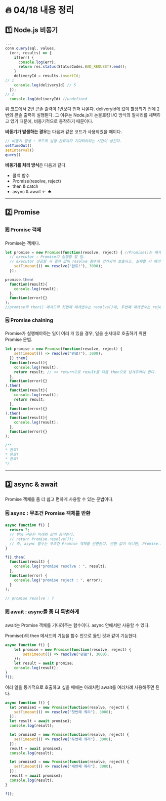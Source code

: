 # :fire: 04/18 내용 정리

## :one: Node.js 비동기

```javascript
...
conn.query(sql, values, 
  (err, results) => {
    if(err) {
      console.log(err);
      return res.status(StatusCodes.BAD_REQUEST).end();
    }
    deliveryId = results.insertId;
// 1
    console.log(deliveryId) // 5
  });
// 2
  console.log(deliveryId) //undefined
```

위 코드에서 2번 콘솔 출력이 1번보다 먼저 나온다. deliveryId에 값이 할당되기 전에 2번의 콘솔 출력이 실행된다. 그 이유는 Node.js가 논블로킹 I/O 방식의 일처리를 채택하고 있기 때문에, 비동기적으로 동작하기 때문이다.

**비동기가 발생하는 경우**는 다음과 같은 코드가 사용되었을 때이다.

```javascript
// 비동기 발생 : 코드의 실행 완료까지 기다려야하는 시간이 생긴다.
setTimeOut()
setInterval()
query()
```

**비동기를 처리 방식**은 다음과 같다.

- 콜백 함수
- Promise(resolve, reject)
- then & catch
- async & await ← ★

---

## :two: Promise

### 🗒 Promise 객체

Promise는 객체다. 

```javascript
let promise = new Promise(function(resolve, reject) { //Promise()는 매개변수로 함수를 받는다. resolve와 reject도 콜백함수이다.
  // executor : Promise가 실행할 할 일.
  // executor 성공할 시 결과 값이 resolve 함수에 인가되어 호출되고, 실패할 시 에러 값이 reject 함수에 인가되어 호출된다.
    setTimeout(() => resolve("완료!"), 3000);
  }); 

promise.then(
  function(result){
    console.log(result);
  },
  function(error){}
);
//promise의 then() 메서드의 첫번째 매개변수는 resolve()에, 두번째 매개변수는 reject()에 연결되어 있다.
```

### 🗒 Promise chaining

Promise가 실행해야하는 일이 여러 개 있을 경우, 일을 순서대로 호출하기 위한 Promise 문법.

```javascript
let promise = new Promise(function(resolve, reject) {
    setTimeout(() => resolve("완료!"), 3000);
  }).then(
  function(result){
    console.log(result);
    return result; // << return으로 result를 다음 then으로 넘겨주어야 한다.
  },
  function(error){}
).then(
  function(result){
    console.log(result);
    return result;
  },
  function(error){}
).then(
  function(result){
    console.log(result);
  },
  function(error){}
);

/**
* 완료!
* 완료!
* 완료!
*/
```

---

## :three: async & await

Promise 객체를 좀 더 쉽고 편하게 사용할 수 있는 문법이다.

### 🗒 async : 무조건 Promise 객체를 반환

```javascript
async function f() {
  return 7;
  // 위의 구문은 아래와 같이 동작한다.
  // return Promise.resolve(7);
  // 즉, async 함수는 무조건 Promise 객체를 반환한다. 반환 값이 아니면, Promise.resolve()로 감싼다.
}

f().then(
  function(result) {
    console.log("promise resolve : ", result);
  },
  function(error) {
    console.log("promise reject : ", error);
  }
);

// promise resolve : 7
```

### 🗒 await : async를 좀 더 특별하게

await는 Promise 객체를 기다려주는 함수이다. async 안에서만 사용할 수 있다.

Promise()의 then 메서드의 기능을 함수 안으로 들인 것과 같이 기능한다.

```javascript
async function f() {
    let promise = new Promise(function(resolve, reject) {
        setTimeout(() => resolve("완료"), 3000);
    });
    let result = await promise;
    console.log(result);
}
f();
```

여러 일을 동기적으로 호출하고 싶을 때에는 아래처럼 await를 여러차례 사용해주면 된다.

```javascript
async function f() {
  let promise1 = new Promise(function(resolve, reject) {
    setTimeout(() => resolve("첫번째 쿼리"), 3000);
  });
  let result = await promise1;
  console.log(result);

  let promise2 = new Promise(function(resolve, reject) {
    setTimeout(() => resolve("두번째 쿼리"), 3000);
  });
  result = await promise2;
  console.log(result);

  let promise3 = new Promise(function(resolve, reject) {
    setTimeout(() => resolve("세번째 쿼리"), 3000);
  });
  result = await promise3;
  console.log(result);
}

f();
```
